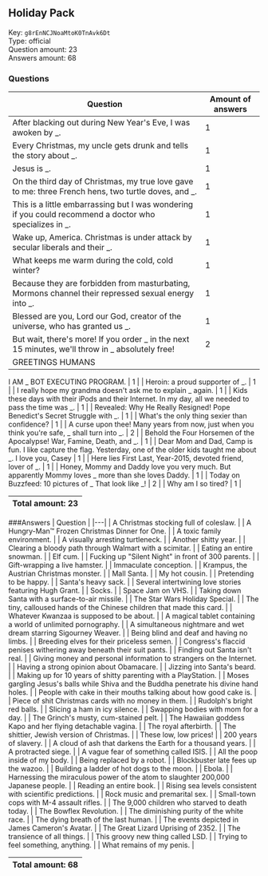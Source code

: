 ## Holiday Pack
Key: `g8rEnNCJNoaMtoK0TnAvk6Dt`  
Type: official  
Question amount: 23  
Answers amount: 68
### Questions
| Question | Amount of answers |
|---|---|
| After blacking out during New Year's Eve, I was awoken by _. | 1 |
| Every Christmas, my uncle gets drunk and tells the story about _. | 1 |
| Jesus is _. | 1 |
| On the third day of Christmas, my true love gave to me: three French hens, two turtle doves, and _. | 1 |
| This is a little embarrassing but I was wondering if you could recommend a doctor who specializes in _. | 1 |
| Wake up, America. Christmas is under attack by secular liberals and their _. | 1 |
| What keeps me warm during the cold, cold winter? | 1 |
| Because they are forbidden from masturbating, Mormons channel their repressed sexual energy into _. | 1 |
| Blessed are you, Lord our God, creator of the universe, who has granted us _. | 1 |
| But wait, there's more! If you order _ in the next 15 minutes, we'll throw in _ absolutely free! | 2 |
| GREETINGS HUMANS
I AM _ BOT
EXECUTING PROGRAM. | 1 |
| Heroin: a proud supporter of _. | 1 |
| I really hope my grandma doesn't ask me to explain _ again. | 1 |
| Kids these days with their iPods and their Internet. In my day, all we needed to pass the time was _. | 1 |
| Revealed: Why He Really Resigned! Pope Benedict's Secret Struggle with _. | 1 |
| What's the only thing sexier than confidence? | 1 |
| A curse upon thee! Many years from now, just when you think you're safe, _ shall turn into _. | 2 |
| Behold the Four Horsemen of the Apocalypse! War, Famine, Death, and _. | 1 |
| Dear Mom and Dad, Camp is fun. I like capture the flag. Yesterday, one of the older kids taught me about _. I love you, Casey | 1 |
| Here lies First Last, Year-2015, devoted friend, lover of _. | 1 |
| Honey, Mommy and Daddy love you very much. But apparently Mommy loves _ more than she loves Daddy. | 1 |
| Today on Buzzfeed: 10 pictures of _ That look like _! | 2 |
| Why am I so tired? | 1 |

|Total amount: 23|
|---|
###Answers
| Question |
|---|
| A Christmas stocking full of coleslaw. |
| A Hungry-Man™ Frozen Christmas Dinner for One. |
| A toxic family environment. |
| A visually arresting turtleneck. |
| Another shitty year. |
| Clearing a bloody path through Walmart with a scimitar. |
| Eating an entire snowman. |
| Elf cum. |
| Fucking up "Silent Night" in front of 300 parents. |
| Gift-wrapping a live hamster. |
| Immaculate conception. |
| Krampus, the Austrian Christmas monster. |
| Mall Santa. |
| My hot cousin. |
| Pretending to be happy. |
| Santa's heavy sack. |
| Several intertwining love stories featuring Hugh Grant. |
| Socks. |
| Space Jam on VHS. |
| Taking down Santa with a surface-to-air missile. |
| The Star Wars Holiday Special. |
| The tiny, calloused hands of the Chinese children that made this card. |
| Whatever Kwanzaa is supposed to be about. |
| A magical tablet containing a world of unlimited pornography. |
| A simultaneous nightmare and wet dream starring Sigourney Weaver. |
| Being blind and deaf and having no limbs. |
| Breeding elves for their priceless semen. |
| Congress's flaccid penises withering away beneath their suit pants. |
| Finding out Santa isn't real. |
| Giving money and personal information to strangers on the Internet. |
| Having a strong opinion about Obamacare. |
| Jizzing into Santa's beard. |
| Making up for 10 years of shitty parenting with a PlayStation. |
| Moses gargling Jesus's balls while Shiva and the Buddha penetrate his divine hand holes. |
| People with cake in their mouths talking about how good cake is. |
| Piece of shit Christmas cards with no money in them. |
| Rudolph's bright red balls. |
| Slicing a ham in icy silence. |
| Swapping bodies with mom for a day. |
| The Grinch's musty, cum-stained pelt. |
| The Hawaiian goddess Kapo and her flying detachable vagina. |
| The royal afterbirth. |
| The shittier, Jewish version of Christmas. |
| These low, low prices! |
| 200 years of slavery. |
| A cloud of ash that darkens the Earth for a thousand years. |
| A protracted siege. |
| A vague fear of something called ISIS. |
| All the poop inside of my body. |
| Being replaced by a robot. |
| Blockbuster late fees up the wazoo. |
| Building a ladder of hot dogs to the moon. |
| Ebola. |
| Harnessing the miraculous power of the atom to slaughter 200,000 Japanese people. |
| Reading an entire book. |
| Rising sea levels consistent with scientific predictions. |
| Rock music and premarital sex. |
| Small-town cops with M-4 assault rifles. |
| The 9,000 children who starved to death today. |
| The Bowflex Revolution. |
| The diminishing purity of the white race. |
| The dying breath of the last human. |
| The events depicted in James Cameron's Avatar. |
| The Great Lizard Uprising of 2352. |
| The transience of all things. |
| This groovy new thing called LSD. |
| Trying to feel something, anything. |
| What remains of my penis. |

|Total amount: 68|
|---|